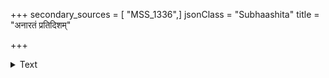 +++
secondary_sources = [ "MSS_1336",]
jsonClass = "Subhaashita"
title = "अनारतं प्रतिदिशम्"

+++

<details><summary>Text</summary>

अनारतं प्रतिदिशं प्रतिदेशं जले स्थले।  
जायन्ते च म्रियन्ते च बुद्बुदा इव वारिणि॥
</details>

